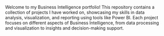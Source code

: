 Welcome to my Business Intelligence portfolio! This repository contains a collection of projects I have worked on, showcasing my skills in data analysis, visualization, and reporting using tools like Power BI. Each project focuses on different aspects of Business Intelligence, from data processing and visualization to insights and decision-making support.
